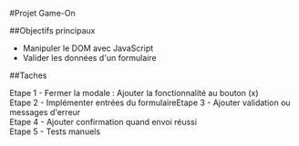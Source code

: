 #Projet Game-On

##Objectifs principaux

- Manipuler le DOM avec JavaScript
- Valider les données d'un formulaire

##Taches

Etape 1 - Fermer la modale : Ajouter la fonctionnalité au bouton (x)  
Etape 2 - Implémenter entrées du formulaireEtape 3 - Ajouter validation ou messages d'erreur  
Etape 4 - Ajouter confirmation quand envoi réussi  
Etape 5 - Tests manuels  

